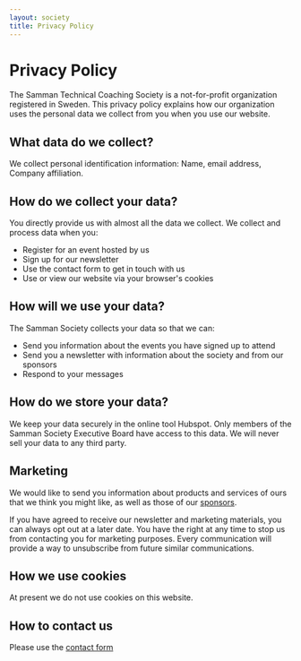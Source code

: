 ```yaml
---
layout: society
title: Privacy Policy
---
```

# Privacy Policy

The Samman Technical Coaching Society is a not-for-profit organization registered in Sweden. This privacy policy explains how our organization uses the personal data we collect from you when you use our website.

## What data do we collect?
We collect personal identification information: Name, email address, Company affiliation.

## How do we collect your data?
You directly provide us with almost all the data we collect. We collect and process data when you:
* Register for an event hosted by us
* Sign up for our newsletter
* Use the contact form to get in touch with us
* Use or view our website via your browser's cookies

## How will we use your data?
The Samman Society collects your data so that we can:
* Send you information about the events you have signed up to attend
* Send you a newsletter with information about the society and from our sponsors
* Respond to your messages

## How do we store your data?
We keep your data securely in the online tool Hubspot. Only members of the Samman Society Executive Board have access to this data. We will never sell your data to any third party.

## Marketing
We would like to send you information about products and services of ours that we think you might like, as well as those of our [sponsors](/society/sponsorship.html).

If you have agreed to receive our newsletter and marketing materials, you can always opt out at a later date. You have the right at any time to stop us from contacting you for marketing purposes. Every communication will provide a way to unsubscribe from future similar communications.

## How we use cookies
At present we do not use cookies on this website.

## How to contact us
Please use the [contact form](/contact.html)